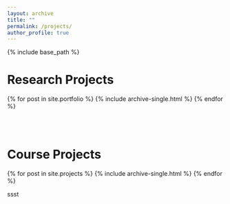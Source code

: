 ```yaml
---
layout: archive
title: ""
permalink: /projects/
author_profile: true
---
```


{% include base_path %}

**Research Projects**
======

{% for post in site.portfolio %}
  {% include archive-single.html %}
{% endfor %}

<br>
<br>

**Course Projects**
======

{% for post in site.projects %}
  {% include archive-single.html %}
{% endfor %}

ssst
